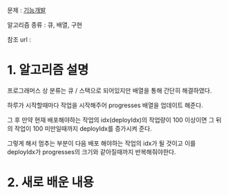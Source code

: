 문제 : [기능개발](https://programmers.co.kr/learn/courses/30/lessons/42586)

알고리즘 종류 : 큐, 배열, 구현

참조 url : 

# 1. 알고리즘 설명

프로그래머스 상 분류는 큐 / 스택으로 되어있지만 배열을 통해 간단히 해결하였다.

하루가 시작할때마다 작업을 시작해주어 progresses 배열을 업데이트 해준다.

그 후 만약 현재 배포해야하는 작업의 idx(deployIdx)의 작업량이 100 이상이면 그 뒤의 작업이 100 미만일때까지 deployIdx를 증가시켜 준다.

그렇게 해서 멈추는 부분이 다음 배포 해야하는 작업의 idx가 될 것이고 이를 deployIdx가 progresses의 크기와 같아질때까지 반복해줘야한다.

# 2. 새로 배운 내용
